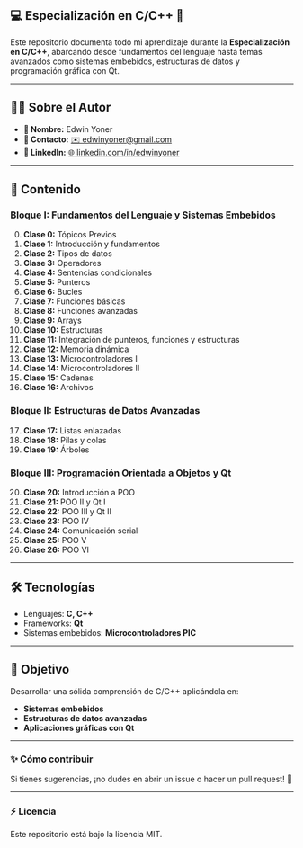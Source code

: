 ## 💻 Especialización en C/C++ 🚀

Este repositorio documenta todo mi aprendizaje durante la **Especialización en C/C++**, abarcando desde fundamentos del lenguaje hasta temas avanzados como sistemas embebidos, estructuras de datos y programación gráfica con Qt.

---
## 👨‍💻 Sobre el Autor
- **👤 Nombre:** Edwin Yoner
- **📧 Contacto:** [✉️ edwinyoner@gmail.com](mailto:edwinyoner@gmail.com)
- **🔗 LinkedIn:** [🌐 linkedin.com/in/edwinyoner](https://www.linkedin.com/in/edwinyoner)
---

## 🔖 **Contenido**
### **Bloque I: Fundamentos del Lenguaje y Sistemas Embebidos**
0. **Clase 0:** Tópicos Previos
1. **Clase 1:** Introducción y fundamentos
2. **Clase 2:** Tipos de datos
3. **Clase 3:** Operadores
4. **Clase 4:** Sentencias condicionales
5. **Clase 5:** Punteros
6. **Clase 6:** Bucles
7. **Clase 7:** Funciones básicas
8. **Clase 8:** Funciones avanzadas
9. **Clase 9:** Arrays
10. **Clase 10:** Estructuras
11. **Clase 11:** Integración de punteros, funciones y estructuras
12. **Clase 12:** Memoria dinámica
13. **Clase 13:** Microcontroladores I
14. **Clase 14:** Microcontroladores II
15. **Clase 15:** Cadenas
16. **Clase 16:** Archivos

### **Bloque II: Estructuras de Datos Avanzadas**
17. **Clase 17:** Listas enlazadas
18. **Clase 18:** Pilas y colas
19. **Clase 19:** Árboles

### **Bloque III: Programación Orientada a Objetos y Qt**
20. **Clase 20:** Introducción a POO
21. **Clase 21:** POO II y Qt I
22. **Clase 22:** POO III y Qt II
23. **Clase 23:** POO IV
24. **Clase 24:** Comunicación serial
25. **Clase 25:** POO V
26. **Clase 26:** POO VI

---

## 🛠️ **Tecnologías**
- Lenguajes: **C, C++**
- Frameworks: **Qt**
- Sistemas embebidos: **Microcontroladores PIC**

---

## 🌟 **Objetivo**
Desarrollar una sólida comprensión de C/C++ aplicándola en:
- **Sistemas embebidos**
- **Estructuras de datos avanzadas**
- **Aplicaciones gráficas con Qt**

---

### ✨ **Cómo contribuir**
Si tienes sugerencias, ¡no dudes en abrir un issue o hacer un pull request! 🤝

---

### ⚡ **Licencia**
Este repositorio está bajo la licencia MIT.  
